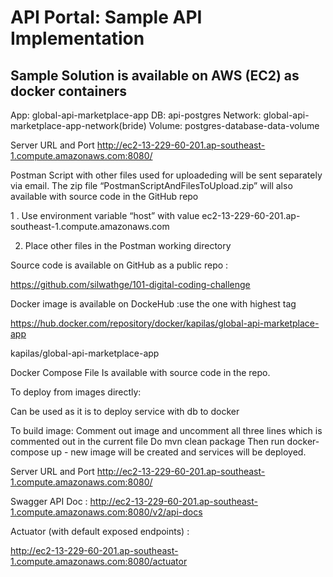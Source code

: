 # API Portal: Sample API Implementation

## Sample Solution is available on AWS (EC2) as docker containers


App: global-api-marketplace-app
DB: api-postgres
Network: global-api-marketplace-app-network(bride)
Volume: postgres-database-data-volume


Server URL and Port
http://ec2-13-229-60-201.ap-southeast-1.compute.amazonaws.com:8080/


Postman Script with other files used for uploadeding will be sent separately via email. The zip file “PostmanScriptAndFilesToUpload.zip” will also available with source code in the GitHub repo


1 . Use environment variable 
“host”  with value ec2-13-229-60-201.ap-southeast-1.compute.amazonaws.com


2. Place other files in the Postman working directory




Source code is available on GitHub as a public repo :

https://github.com/silwathge/101-digital-coding-challenge



Docker image is available on DockeHub :use the one with highest tag

https://hub.docker.com/repository/docker/kapilas/global-api-marketplace-app


kapilas/global-api-marketplace-app



Docker Compose File
Is available with source code in the repo.


To deploy from images directly:

Can be used as it is to deploy service with db to docker


To build image:
Comment out image and uncomment all three lines which is commented out in the current file
Do  mvn clean package
Then run docker-compose up - new image will be created and services will be deployed.


Server URL and Port
http://ec2-13-229-60-201.ap-southeast-1.compute.amazonaws.com:8080/


Swagger API Doc :
http://ec2-13-229-60-201.ap-southeast-1.compute.amazonaws.com:8080/v2/api-docs


Actuator (with default exposed endpoints)   :

http://ec2-13-229-60-201.ap-southeast-1.compute.amazonaws.com:8080/actuator







